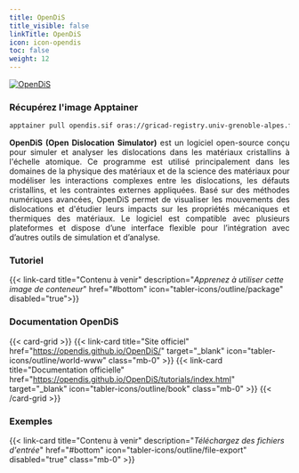 ```yaml
---
title: OpenDiS
title_visible: false
linkTitle: OpenDiS
icon: icon-opendis
toc: false
weight: 12
---
```


<a href="https://opendis.github.io/OpenDiS/" target="_blank" class="codes-pages-top-logo">
  <img alt="OpenDiS" class="logo-opendis"/>
</a>

### Récupérez l'image Apptainer

```bash
apptainer pull opendis.sif oras://gricad-registry.univ-grenoble-alpes.fr/diamond/apptainer/apptainer-singularity-projects/opendis-from-guix.sif:latest
```

<div align="justify">

**OpenDiS (Open Dislocation Simulator)** est un logiciel open-source conçu pour simuler et analyser les dislocations dans les matériaux cristallins à l'échelle atomique. Ce programme est utilisé principalement dans les domaines de la physique des matériaux et de la science des matériaux pour modéliser les interactions complexes entre les dislocations, les défauts cristallins, et les contraintes externes appliquées. Basé sur des méthodes numériques avancées, OpenDiS permet de visualiser les mouvements des dislocations et d'étudier leurs impacts sur les propriétés mécaniques et thermiques des matériaux. Le logiciel est compatible avec plusieurs plateformes et dispose d’une interface flexible pour l’intégration avec d’autres outils de simulation et d’analyse.

</div>

<h3 class="mb-1">Tutoriel</h3>

{{< link-card title="Contenu à venir" description="<i>Apprenez à utiliser cette image de conteneur</i>" href="#bottom" icon="tabler-icons/outline/package" disabled="true">}}

<h3 class="mb-1 mt-3">Documentation OpenDiS</h3>

{{< card-grid >}}
{{< link-card title="Site officiel" href="https://opendis.github.io/OpenDiS/" target="_blank" icon="tabler-icons/outline/world-www" class="mb-0" >}}
{{< link-card title="Documentation officielle" href="https://opendis.github.io/OpenDiS/tutorials/index.html" target="_blank" icon="tabler-icons/outline/book" class="mb-0" >}}
{{< /card-grid >}}

<h3 class="mb-1 mt-3">Exemples</h3>

{{< link-card title="Contenu à venir" description="<i>Téléchargez des fichiers d'entrée</i>" href="#bottom" icon="tabler-icons/outline/file-export" disabled="true" class="mb-0" >}}
